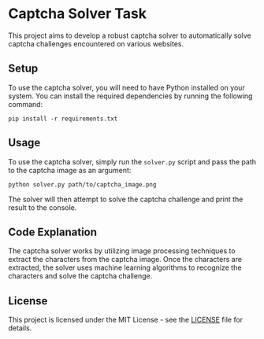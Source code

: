 # Captcha Solver Task

This project aims to develop a robust captcha solver to automatically solve captcha challenges encountered on various websites.

## Setup

To use the captcha solver, you will need to have Python installed on your system. You can install the required dependencies by running the following command:

```
pip install -r requirements.txt
```

## Usage

To use the captcha solver, simply run the `solver.py` script and pass the path to the captcha image as an argument:

```
python solver.py path/to/captcha_image.png
```

The solver will then attempt to solve the captcha challenge and print the result to the console.

## Code Explanation

The captcha solver works by utilizing image processing techniques to extract the characters from the captcha image. Once the characters are extracted, the solver uses machine learning algorithms to recognize the characters and solve the captcha challenge.

## License

This project is licensed under the MIT License - see the [LICENSE](LICENSE) file for details.